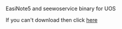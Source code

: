 EasiNote5 and seewoservice binary for UOS  

If you can't download then click [here](https://www.bilibili.com/video/BV1WT4y1Z71w)  
